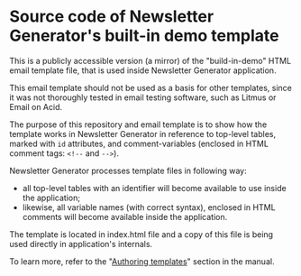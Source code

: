 # Source code of Newsletter Generator's built-in demo template

This is a publicly accessible version (a mirror) of the "build-in-demo" HTML email template file, that is used inside Newsletter Generator application.

This email template should not be used as a basis for other templates, since it was not thoroughly tested in email testing software, such as Litmus or Email on Acid.

The purpose of this repository and email template is to show how the template works in Newsletter Generator in reference to top-level tables, marked with `id` attributes, and comment-variables (enclosed in HTML comment tags: `<!--` and `-->`).

Newsletter Generator processes template files in following way:

- all top-level tables with an identifier will become available to use inside the application;
- likewise, all variable names (with correct syntax), enclosed in HTML comments will become available inside the application.

The template is located in index.html file and a copy of this file is being used directly in application's internals.

To learn more, refer to the "[Authoring templates](https://newslettergenerator.app/manual.html#email-templates)" section in the manual.
